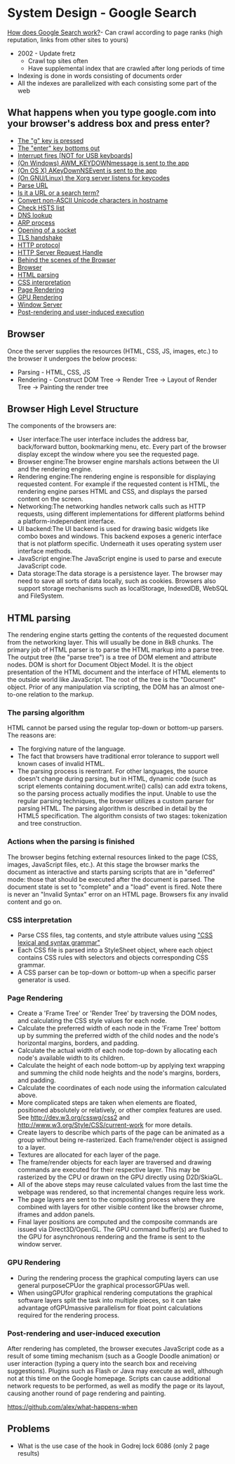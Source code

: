 # System Design - Google Search

[How does Google Search work?](https://www.youtube.com/watch?v=KyCYyoGusqs)- Can crawl according to page ranks (high reputation, links from other sites to yours)

- 2002 - Update fretz
  - Crawl top sites often
  - Have supplemental index that are crawled after long periods of time
- Indexing is done in words consisting of documents order
- All the indexes are parallelized with each consisting some part of the web

## What happens when you type google.com into your browser's address box and press enter?

- [The "g" key is pressed](https://github.com/alex/what-happens-when/blob/master/README.rst#the-g-key-is-pressed)
- [The "enter" key bottoms out](https://github.com/alex/what-happens-when/blob/master/README.rst#the-enter-key-bottoms-out)
- [Interrupt fires [NOT for USB keyboards]](https://github.com/alex/what-happens-when/blob/master/README.rst#interrupt-fires-not-for-usb-keyboards)
- [(On Windows) AWM_KEYDOWNmessage is sent to the app](https://github.com/alex/what-happens-when/blob/master/README.rst#on-windows-a-wm-keydown-message-is-sent-to-the-app)
- [(On OS X) AKeyDownNSEvent is sent to the app](https://github.com/alex/what-happens-when/blob/master/README.rst#on-os-x-a-keydown-nsevent-is-sent-to-the-app)
- [(On GNU/Linux) the Xorg server listens for keycodes](https://github.com/alex/what-happens-when/blob/master/README.rst#on-gnu-linux-the-xorg-server-listens-for-keycodes)
- [Parse URL](https://github.com/alex/what-happens-when/blob/master/README.rst#parse-url)
- [Is it a URL or a search term?](https://github.com/alex/what-happens-when/blob/master/README.rst#is-it-a-url-or-a-search-term)
- [Convert non-ASCII Unicode characters in hostname](https://github.com/alex/what-happens-when/blob/master/README.rst#convert-non-ascii-unicode-characters-in-hostname)
- [Check HSTS list](https://github.com/alex/what-happens-when/blob/master/README.rst#check-hsts-list)
- [DNS lookup](https://github.com/alex/what-happens-when/blob/master/README.rst#dns-lookup)
- [ARP process](https://github.com/alex/what-happens-when/blob/master/README.rst#arp-process)
- [Opening of a socket](https://github.com/alex/what-happens-when/blob/master/README.rst#opening-of-a-socket)
- [TLS handshake](https://github.com/alex/what-happens-when/blob/master/README.rst#tls-handshake)
- [HTTP protocol](https://github.com/alex/what-happens-when/blob/master/README.rst#http-protocol)
- [HTTP Server Request Handle](https://github.com/alex/what-happens-when/blob/master/README.rst#http-server-request-handle)
- [Behind the scenes of the Browser](https://github.com/alex/what-happens-when/blob/master/README.rst#behind-the-scenes-of-the-browser)
- [Browser](https://github.com/alex/what-happens-when/blob/master/README.rst#browser)
- [HTML parsing](https://github.com/alex/what-happens-when/blob/master/README.rst#html-parsing)
- [CSS interpretation](https://github.com/alex/what-happens-when/blob/master/README.rst#css-interpretation)
- [Page Rendering](https://github.com/alex/what-happens-when/blob/master/README.rst#page-rendering)
- [GPU Rendering](https://github.com/alex/what-happens-when/blob/master/README.rst#gpu-rendering)
- [Window Server](https://github.com/alex/what-happens-when/blob/master/README.rst#window-server)
- [Post-rendering and user-induced execution](https://github.com/alex/what-happens-when/blob/master/README.rst#post-rendering-and-user-induced-execution)

## Browser

Once the server supplies the resources (HTML, CSS, JS, images, etc.) to the browser it undergoes the below process:

- Parsing - HTML, CSS, JS
- Rendering - Construct DOM Tree → Render Tree → Layout of Render Tree → Painting the render tree

## Browser High Level Structure

The components of the browsers are:

- User interface:The user interface includes the address bar, back/forward button, bookmarking menu, etc. Every part of the browser display except the window where you see the requested page.
- Browser engine:The browser engine marshals actions between the UI and the rendering engine.
- Rendering engine:The rendering engine is responsible for displaying requested content. For example if the requested content is HTML, the rendering engine parses HTML and CSS, and displays the parsed content on the screen.
- Networking:The networking handles network calls such as HTTP requests, using different implementations for different platforms behind a platform-independent interface.
- UI backend:The UI backend is used for drawing basic widgets like combo boxes and windows. This backend exposes a generic interface that is not platform specific. Underneath it uses operating system user interface methods.
- JavaScript engine:The JavaScript engine is used to parse and execute JavaScript code.
- Data storage:The data storage is a persistence layer. The browser may need to save all sorts of data locally, such as cookies. Browsers also support storage mechanisms such as localStorage, IndexedDB, WebSQL and FileSystem.

## HTML parsing

The rendering engine starts getting the contents of the requested document from the networking layer. This will usually be done in 8kB chunks.
The primary job of HTML parser is to parse the HTML markup into a parse tree.
The output tree (the "parse tree") is a tree of DOM element and attribute nodes. DOM is short for Document Object Model. It is the object presentation of the HTML document and the interface of HTML elements to the outside world like JavaScript. The root of the tree is the "Document" object. Prior of any manipulation via scripting, the DOM has an almost one-to-one relation to the markup.

### The parsing algorithm

HTML cannot be parsed using the regular top-down or bottom-up parsers.
The reasons are:

- The forgiving nature of the language.
- The fact that browsers have traditional error tolerance to support well known cases of invalid HTML.
- The parsing process is reentrant. For other languages, the source doesn't change during parsing, but in HTML, dynamic code (such as script elements containing document.write() calls) can add extra tokens, so the parsing process actually modifies the input.
Unable to use the regular parsing techniques, the browser utilizes a custom parser for parsing HTML. The parsing algorithm is described in detail by the HTML5 specification.
The algorithm consists of two stages: tokenization and tree construction.

### Actions when the parsing is finished

The browser begins fetching external resources linked to the page (CSS, images, JavaScript files, etc.).
At this stage the browser marks the document as interactive and starts parsing scripts that are in "deferred" mode: those that should be executed after the document is parsed. The document state is set to "complete" and a "load" event is fired.
Note there is never an "Invalid Syntax" error on an HTML page. Browsers fix any invalid content and go on.

### CSS interpretation

- Parse CSS files, tag contents, and style attribute values using ["CSS lexical and syntax grammar"](http://www.w3.org/TR/CSS2/grammar.html)
- Each CSS file is parsed into a StyleSheet object, where each object contains CSS rules with selectors and objects corresponding CSS grammar.
- A CSS parser can be top-down or bottom-up when a specific parser generator is used.

### Page Rendering

- Create a 'Frame Tree' or 'Render Tree' by traversing the DOM nodes, and calculating the CSS style values for each node.
- Calculate the preferred width of each node in the 'Frame Tree' bottom up by summing the preferred width of the child nodes and the node's horizontal margins, borders, and padding.
- Calculate the actual width of each node top-down by allocating each node's available width to its children.
- Calculate the height of each node bottom-up by applying text wrapping and summing the child node heights and the node's margins, borders, and padding.
- Calculate the coordinates of each node using the information calculated above.
- More complicated steps are taken when elements are floated, positioned absolutely or relatively, or other complex features are used. See http://dev.w3.org/csswg/css2 and http://www.w3.org/Style/CSS/current-work for more details.
- Create layers to describe which parts of the page can be animated as a group without being re-rasterized. Each frame/render object is assigned to a layer.
- Textures are allocated for each layer of the page.
- The frame/render objects for each layer are traversed and drawing commands are executed for their respective layer. This may be rasterized by the CPU or drawn on the GPU directly using D2D/SkiaGL.
- All of the above steps may reuse calculated values from the last time the webpage was rendered, so that incremental changes require less work.
- The page layers are sent to the compositing process where they are combined with layers for other visible content like the browser chrome, iframes and addon panels.
- Final layer positions are computed and the composite commands are issued via Direct3D/OpenGL. The GPU command buffer(s) are flushed to the GPU for asynchronous rendering and the frame is sent to the window server.

### GPU Rendering

- During the rendering process the graphical computing layers can use general purposeCPUor the graphical processorGPUas well.
- When usingGPUfor graphical rendering computations the graphical software layers split the task into multiple pieces, so it can take advantage ofGPUmassive parallelism for float point calculations required for the rendering process.

### Post-rendering and user-induced execution

After rendering has completed, the browser executes JavaScript code as a result of some timing mechanism (such as a Google Doodle animation) or user interaction (typing a query into the search box and receiving suggestions). Plugins such as Flash or Java may execute as well, although not at this time on the Google homepage. Scripts can cause additional network requests to be performed, as well as modify the page or its layout, causing another round of page rendering and painting.

https://github.com/alex/what-happens-when

## Problems

- What is the use case of the hook in Godrej lock 6086 (only 2 page results)
